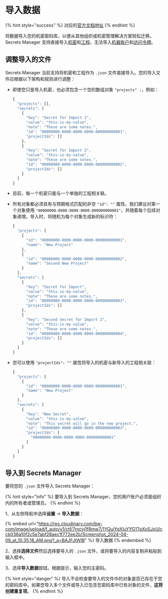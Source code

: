 # 导入数据

{% hint style="success" %}
对应的[官方文档地址](https://bitwarden.com/help/import-secrets-data/)
{% endhint %}

将数据导入您的机密密码库，以便从其他组织或机密管理解决方案轻松迁移。Secrets Manager 支持直接导入[机密](../your-secrets/secrets.md)和[工程](../your-secrets/projects.md)。无法导入[机器账户](../your-secrets/machine-accounts.md)和[访问令牌](../your-secrets/access-tokens.md)。

## 调整导入的文件 <a href="#condition-an-import-file" id="condition-an-import-file"></a>

Secrets Manager 当前支持将机密和工程作为 `.json` 文件直接导入。您的导入文件应根据以下架构和规则进行调整：

*   即使您只是导入机密，也必须包含一个空的数组对象 `"projects" :`，例如：

    ```javascript
    {
      "projects": [],
      "secrets": [
        {
          "key": "Secret for Import 1",
          "value": "this-is-my-value",
          "note": "These are some notes.",
          "id": "00000000-0000-0000-0000-000000000001",
          "projectIds": []
        },
        {
          "key": "Secret for Import 2",
          "value": "this-is-my-value",
          "note": "These are some notes.",
          "id": "00000000-0000-0000-0000-000000000002",
          "projectIds": []
        }
      ]
    }
    ```
* 目前，每一个机密只能与一个单独的工程相关联。
*   所有对象都必须具有与预期格式匹配的非空 `"id": ""` 属性。我们建议对第一个对象使用 `"00000000-0000-0000-0000-000000000001"`，并随着每个后续对象递增。导入时，将随机为每个对象生成新的标识符：

    ```javascript
    {
      "projects": [
        {
          "id": "00000000-0000-0000-0000-000000000001",
          "name": "New Project"
        },
        {
          "id": "00000000-0000-0000-0000-000000000002",
          "name": "Second New Project"
        }
      ],
      "secrets": [
        {
          "key": "Secret for Import",
          "value": "this-is-my-value",
          "note": "These are some notes.",
          "id": "00000000-0000-0000-0000-000000000003",
          "projectIds": []
        },
        {
          "key": "Second Secret for Import 2",
          "value": "this-is-my-value",
          "note": "These are some notes.",
          "id": "00000000-0000-0000-0000-000000000004",
          "projectIds": []
        }
      ]
    }
    ```
*   您可以使用 `"projectIds": ""` 属性将导入的机密与新导入的工程相关联：

    ```javascript
    {
      "projects": [
        {
          "id": "00000000-0000-0000-0000-000000000001",
          "name": "New Project"
        }
      ],
      "secrets": [
        {
          "key": "New Secret",
          "value": "this-is-my-value",
          "note": "This secret will go in the new project.",
          "id": "00000000-0000-0000-0000-000000000003",
          "projectIds": [
            "00000000-0000-0000-0000-000000000001"
          ]
        }
      ]
    } 
    ```

## 导入到 Secrets Manager <a href="#import-to-secrets-manager" id="import-to-secrets-manager"></a>

要将您的 `.json` 文件导入 Secrets Manager：

{% hint style="info" %}
要导入到 Secrets Manager，您的用户账户必须是组织内的所有者或管理员。
{% endhint %}

1、从左侧导航中选择**设置** → **导入数据**：

{% embed url="https://res.cloudinary.com/bw-com/image/upload/f_auto/v1/ctf/7rncvj1f8mw7/1YQuiYqXIuYYG1TpXoSJoU/ccb036a10f2c5e7abf28aec1f772ee2b/Screenshot_2024-04-09_at_10.35.18_AM.png?_a=BAJFJtWIB" %}
导入数据
{% endembed %}

2、选择**选择文件**然后选择要导入的 `.json` 文件，或将要导入的内容复制并粘贴到输入框中。

3、选择**导入数据**按钮。根据提示，输入您的主密码。

{% hint style="danger" %}
导入不会检查要导入的文件中的对象是否已存在于您的密码库中。如果您导入多个文件或导入已包含您密码库中已有对象的文件，**这将创建重复项**。
{% endhint %}
